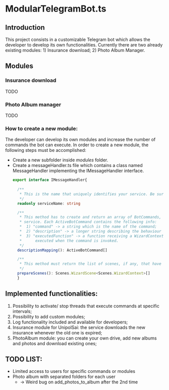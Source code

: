 # ModularTelegramBot.ts

## Introduction
This project consists in a customizable Telegram bot which allows the developer to develop its own functionalities.
Currently there are two already existing modules:
    1) Insurance download;
    2) Photo Album Manager.

## Modules

### Insurance download
TODO
### Photo Album manager
TODO
### How to create a new module:
The developer can develop its own modules and increase the number of commands the bot can execute. In order to create a new module, the following steps must be accomplished:
* Create a new subfolder inside *modules* folder.
* Create a messageHandler.ts file which contains a class named MessageHandler implementing the IMessageHandler interface.
  ```ts 
  export interface IMessageHandler{
    
    /**
     * This is the name that uniquely identifies your service. Be sure not to chose already used names
     */
    readonly serviceName: string

    /**
     * This method has to create and return an array of BotCommands, which are the commands that are exposed by the
     * service. Each ActiveBotCommand contains the following info:
     *  1) "command" -> a string which is the name of the command;
     *  2) "description" -> a longer string describing the behaviour of that command;
     *  3) "executedFunction" -> a function receiving a WizardContext as parameter and containing the logic that is
     *      executed when the command is invoked.
     */
    descriptionMapping(): ActiveBotCommand[]

    /**
     * This method must return the list of scenes, if any, that have to be used by your commands
     */
    prepareScenes(): Scenes.WizardScene<Scenes.WizardContext>[]
    }
  ```
## Implemented functionalities:
1. Possibility to activate/ stop threads that execute commands at specific intervals;
2. Possibility to add custom modules;
3. Log functionality included and available for developers;
3. Insurance module for UnipolSai: the service downloads the new insurance whenever the old one is expired;
4. PhotoAlbum module: you can create your own drive, add new albums and photos and download existing ones;

## TODO LIST:
* Limited access to users for specific commands or modules
* Photo album with separated folders for each user 
  * -> Weird bug on add_photos_to_album after the 2nd time